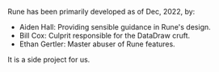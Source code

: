 Rune has been primarily developed as of Dec, 2022, by:

* Aiden Hall: Providing sensible guidance in Rune's design.
* Bill Cox: Culprit responsible for the DataDraw cruft.
* Ethan Gertler: Master abuser of Rune features.

It is a side project for us.
